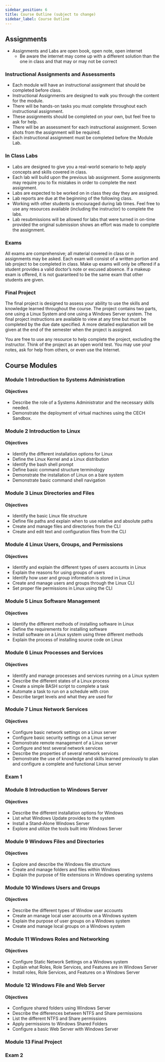```yaml
---
sidebar_position: 6
title: Course Outline (subject to change)
sidebar_label: Course Outline
---
```


## Assignments

* Assignments and Labs are open book, open note, open internet
  * Be aware the internet may come up with a different solution than the one in class and that may or may not be correct

### Instructional Assignments and Assessments

* Each module will have an instructional assignment that should be completed before class.
* Instructional Assignments are designed to walk you through the content for the module.
* There will be hands-on tasks you must complete throughout each instructional assignment.
* These assignments should be completed on your own, but feel free to ask for help.
* There will be an assessment for each instructional assignment. Screen shots from the assignment will be required.
* Each instructional assignment must be completed before the Module Lab.

### In Class Labs

* Labs are designed to give you a real-world scenario to help apply concepts and skills covered in class.
* Each lab will build upon the previous lab assignment. Some assignments may require you to fix mistakes in order to complete the next assignment.
* Labs are expected to be worked on in class they day they are assigned.
* Lab reports are due at the beginning of the following class.
* Working with other students is encouraged during lab times. Feel free to use any resources available (including the instructor) to complete the labs.
* Lab resubmissions will be allowed for labs that were turned in on-time provided the original submission shows an effort was made to complete the assignment.

### Exams

All exams are comprehensive; all material covered in class or in assignments may be asked. Each exam will consist of a written portion and lab project to be completed in class. Make up exams will only be offered if a student provides a valid doctor’s note or excused absence. If a makeup exam is offered, it is not guaranteed to be the same exam that other students are given.

### Final Project

The final project is designed to assess your ability to use the skills and knowledge learned throughout the course. The project contains two parts, one using a Linux System and one using a Windows Server system. The final project instructions are available to view at any time but must be completed by the due date specified. A more detailed explanation will be given at the end of the semester when the project is assigned.

You are free to use any resource to help complete the project, excluding the instructor. Think of the project as an open world test. You may use your notes, ask for help from others, or even use the Internet.

## Course Modules

### Module 1 Introduction to Systems Administration

#### Objectives

* Describe the role of a Systems Administrator and the necessary skills needed.
* Demonstrate the deployment of virtual machines using the CECH Sandbox.

### Module 2 Introduction to Linux

#### Objectives

* Identify the different installation options for Linux
* Define the Linux Kernel and a Linux distribution
* Identify the bash shell prompt
* Define basic command structure terminology
* Demonstrate the installation of Linux on a bare system
* Demonstrate basic command shell navigation

### Module 3 Linux Directories and Files

#### Objectives

* Identify the basic Linux file structure
* Define file paths and explain when to use relative and absolute paths
* Create and manage files and directories from the CLI
* Create and edit text and configuration files from the CLI

### Module 4 Linux Users, Groups, and Permissions

#### Objectives

* Identify and explain the different types of users accounts in Linux
* Explain the reasons for using groups of users
* Identify how user and group information is stored in Linux
* Create and manage users and groups through the Linux CLI
* Set proper file permissions in Linux using the CLI

### Module 5 Linux Software Management

#### Objectives

* Identify the different methods of installing software in Linux
* Define the requirements for installing software
* Install software on a Linux system using three different methods
* Explain the process of installing source code on Linux

### Module 6 Linux Processes and Services

#### Objectives

* Identify and manage processes and services running on a Linux system
* Describe the different states of a Linux process
* Create a simple BASH script to complete a task
* Automate a task to run on a schedule with cron
* Describe target levels and what they are used for

### Module 7 Linux Network Services

#### Objectives

* Configure basic network settings on a Linux server
* Configure basic security settings on a Linux server
* Demonstrate remote management of a Linux server
* Configure and test several network services
* Describe the properties of several network services
* Demonstrate the use of knowledge and skills learned previously to plan and configure a complete and functional Linux server

### Exam 1

### Module 8 Introduction to Windows Server

#### Objectives

* Describe the different installation options for Windows
* List what Windows Update provides to the system
* Install a Stand-Alone Windows Server
* Explore and utilize the tools built into Windows Server

### Module 9 Windows Files and Directories

#### Objectives

* Explore and describe the Windows file structure
* Create and manage folders and files within Windows
* Explain the purpose of file extensions in Windows operating systems

### Module 10 Windows Users and Groups

#### Objectives

* Describe the different types of Window user accounts
* Create an manage local user accounts on a Windows system
* Explain the purpose of user groups on a Windows system
* Create and manage local groups on a Windows system

### Module 11 Windows Roles and Networking

#### Objectives

* Configure Static Network Settings on a Windows system
* Explain what Roles, Role Services, and Features are in Windows Server
* Install roles, Role Services, and Features on a Windows Server

### Module 12 Windows File and Web Server

#### Objectives

* Configure shared folders using Windows Server
* Describe the differences between NTFS and Share permissions
* List the different NTFS and Share permissions
* Apply permissions to Windows Shared Folders
* Configure a basic Web Server with Windows Server

### Module 13 Final Project

### Exam 2
